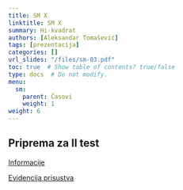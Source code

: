 ```yaml
---
title: SM X
linktitle: SM X
summary: Hi-kvadrat
authors: [Aleksandar Tomašević]
tags: [prezentacija]
categories: []
url_slides: "/files/sm-03.pdf"
toc: true  # Show table of contents? true/false
type: docs  # Do not modify.
menu:
  sm:
    parent: Časovi
    weight: 1
weight: 6
---
```


## Priprema za II test

[Informacije](/files/sm-10.pdf)

[Evidencija prisustva](https://forms.gle/oh925ukikia9PFAu6)
